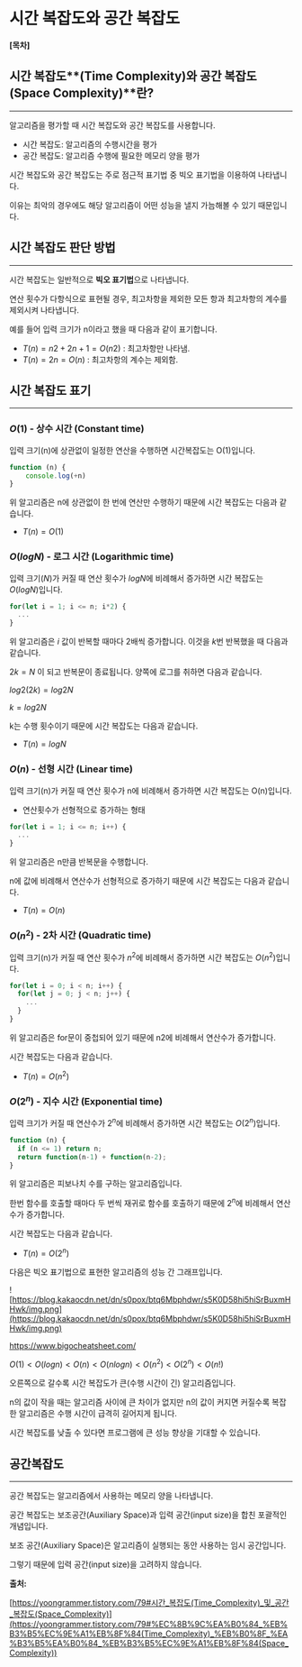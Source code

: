 # 시간 복잡도와 공간 복잡도

**[목차]**

## 시간 복잡도**(Time Complexity)**와 공간 복잡도**(Space Complexity)**란?

---

알고리즘을 평가할 때 시간 복잡도와 공간 복잡도를 사용합니다.

- 시간 복잡도: 알고리즘의 수행시간을 평가
- 공간 복잡도: 알고리즘 수행에 필요한 메모리 양을 평가

시간 복잡도와 공간 복잡도는 주로 점근적 표기법 중 빅오 표기법을 이용하여 나타냅니다.

이유는 최악의 경우에도 해당 알고리즘이 어떤 성능을 낼지 가늠해볼 수 있기 때문입니다.

## 시간 복잡도 판단 방법

---

 시간 복잡도는 일반적으로 **빅오 표기법**으로 나타냅니다.

연산 횟수가 다항식으로 표현될 경우, 최고차항을 제외한 모든 항과 최고차항의 계수를 제외시켜 나타냅니다.

예를 들어 입력 크기가 n이라고 했을 때 다음과 같이 표기합니다.

- $T(n)=n2+2n+1=O(n2)$ : 최고차항만 나타냄.
- $T(n)=2n=O(n)$ :  최고차항의 계수는 제외함.

## 시간 복잡도 표기

---

### $O(1)$ - 상수 시간 (Constant time)

입력 크기(n)에 상관없이 일정한 연산을 수행하면 시간복잡도는 O(1)입니다.

```jsx
function (n) {
	console.log(+n)
}
```

위 알고리즘은 n에 상관없이 한 번에 연산만 수행하기 때문에 시간 복잡도는 다음과 같습니다.

- $T(n)=O(1)$

### $O(logN)$ - 로그 시간 (Logarithmic time)

입력 크기$(N)$가 커질 때 연산 횟수가 $logN$에 비례해서 증가하면 시간 복잡도는 $O(logN)$입니다.

```jsx
for(let i = 1; i <= n; i*2) {
  ...
}
```

위 알고리즘은 $i$ 값이 반복할 때마다 2배씩 증가합니다. 이것을 $k$번 반복했을 때 다음과 같습니다.

$2k=N$ 이 되고 반복문이 종료됩니다. 양쪽에 로그를 취하면 다음과 같습니다.

$log2(2k)=log2N$

$k=log2N$

k는 수행 횟수이기 때문에 시간 복잡도는 다음과 같습니다.

- $T(n)=logN$

### $O(n)$ - 선형 시간 (Linear time)

입력 크기(n)가 커질 때 연산 횟수가 n에 비례해서 증가하면 시간 복잡도는 O(n)입니다.

- 연산횟수가 선형적으로 증가하는 형태

```jsx
for(let i = 1; i <= n; i++) {
  ...
}
```

위 알고리즘은 n만큼 반복문을 수행합니다.

n에 값에 비례해서 연산수가 선형적으로 증가하기 때문에 시간 복잡도는 다음과 같습니다.

- $T(n)=O(n)$

### $O(n^2)$ - 2차 시간 (Quadratic time)

입력 크기(n)가 커질 때 연산 횟수가 $n^2$에 비례해서 증가하면 시간 복잡도는 $O(n^2)$입니다.

```jsx
for(let i = 0; i < n; i++) {
  for(let j = 0; j < n; j++) {
    ...
  }
}
```

위 알고리즘은 for문이 중첩되어 있기 때문에 n2에 비례해서 연산수가 증가합니다.

시간 복잡도는 다음과 같습니다.

- $T(n) = O(n^2)$

### $O(2^n)$ - 지수 시간 (Exponential time)

입력 크기가 커질 때 연산수가 $2^n$에 비례해서 증가하면 시간 복잡도는 $O(2^n)$입니다.

```jsx
function (n) {
  if (n <= 1) return n;
  return function(n-1) + function(n-2);
}
```

위 알고리즘은 피보나치 수를 구하는 알고리즘입니다.

한번 함수를 호출할 때마다 두 번씩 재귀로 함수를 호출하기 때문에 $2^n$에 비례해서 연산수가 증가합니다.

시간 복잡도는 다음과 같습니다.

- $T(n) = O(2^n)$

다음은 빅오 표기법으로 표현한 알고리즘의 성능 간 그래프입니다.

![https://blog.kakaocdn.net/dn/s0pox/btq6Mbphdwr/s5K0D58hi5hiSrBuxmHHwk/img.png](https://blog.kakaocdn.net/dn/s0pox/btq6Mbphdwr/s5K0D58hi5hiSrBuxmHHwk/img.png)

https://www.bigocheatsheet.com/

$O(1)<O(logn)<O(n)<O(nlogn)<O(n^2)<O(2^n)<O(n!)$

오른쪽으로 갈수록 시간 복잡도가 큰(수행 시간이 긴) 알고리즘입니다.

n의 값이 작을 때는 알고리즘 사이에 큰 차이가 없지만 n의 값이 커지면 커질수록 복잡한 알고리즘은 수행 시간이 급격히 길어지게 됩니다.

시간 복잡도를 낮출 수 있다면 프로그램에 큰 성능 향상을 기대할 수 있습니다.

## 공간복잡도

---

 공간 복잡도는 알고리즘에서 사용하는 메모리 양을 나타냅니다.

공간 복잡도는 보조공간(Auxiliary Space)과 입력 공간(input size)을 합친 포괄적인 개념입니다.

보조 공간(Auxiliary Space)은 알고리즘이 실행되는 동안 사용하는 임시 공간입니다.

그렇기 때문에 입력 공간(input size)을 고려하지 않습니다.

**출처:**

[https://yoongrammer.tistory.com/79#시간_복잡도(Time_Complexity)_및_공간_복잡도(Space_Complexity)](https://yoongrammer.tistory.com/79#%EC%8B%9C%EA%B0%84_%EB%B3%B5%EC%9E%A1%EB%8F%84(Time_Complexity)_%EB%B0%8F_%EA%B3%B5%EA%B0%84_%EB%B3%B5%EC%9E%A1%EB%8F%84(Space_Complexity))